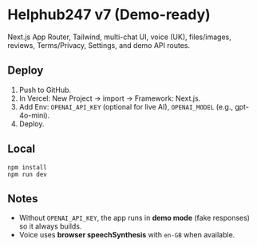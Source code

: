 # Helphub247 v7 (Demo-ready)
Next.js App Router, Tailwind, multi-chat UI, voice (UK), files/images, reviews, Terms/Privacy, Settings, and demo API routes.

## Deploy
1) Push to GitHub.
2) In Vercel: New Project → import → Framework: Next.js.
3) Add Env: `OPENAI_API_KEY` (optional for live AI), `OPENAI_MODEL` (e.g., gpt-4o-mini).
4) Deploy.

## Local
```
npm install
npm run dev
```

## Notes
- Without `OPENAI_API_KEY`, the app runs in **demo mode** (fake responses) so it always builds.
- Voice uses **browser speechSynthesis** with `en-GB` when available.
